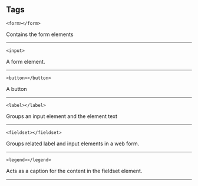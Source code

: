 ## Tags

```
<form></form>
```
Contains the form elements

-----
```
<input>
```
A form element.

-----
```
<button></button>
```
A button

----
```
<label></label>
```
Groups an input element and the element text

----

```
<fieldset></fieldset>
```
Groups related label and input elements in a web form.

----
```
<legend></legend>
```
Acts as a caption for the content in the fieldset element.

----
